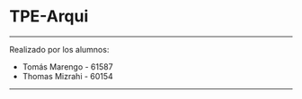 # TPE-Arqui

---

Realizado por los alumnos:

- Tomás Marengo - 61587
- Thomas Mizrahi - 60154

---
